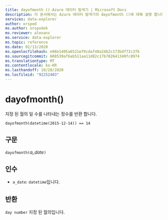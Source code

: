 ```yaml
---
title: dayofmonth ()-Azure 데이터 탐색기 | Microsoft Docs
description: 이 문서에서는 Azure 데이터 탐색기의 dayofmonth ()에 대해 설명 합니다.
services: data-explorer
author: orspod
ms.author: orspodek
ms.reviewer: alexans
ms.service: data-explorer
ms.topic: reference
ms.date: 02/13/2020
ms.openlocfilehash: e98e1405a6521ef9cdaf40a24b2c173bdf72c376
ms.sourcegitcommit: 608539af6ab511aa11d82c17b782641340fc8974
ms.translationtype: MT
ms.contentlocale: ko-KR
ms.lasthandoff: 10/20/2020
ms.locfileid: "92252403"
---
```

# <a name="dayofmonth"></a>dayofmonth()

지정 된 월의 일 수를 나타내는 정수를 반환 합니다.

```kusto
dayofmonth(datetime(2015-12-14)) == 14
```

## <a name="syntax"></a>구문

`dayofmonth(`*a_date*`)`

## <a name="arguments"></a>인수

* `a_date`: `datetime`입니다.

## <a name="returns"></a>반환

`day number` 지정 된 월의입니다.